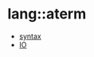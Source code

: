 # lang::aterm


   * [syntax](/docs/Library/lang/aterm/syntax)
   * [IO](/docs/Library/lang/aterm/IO.md)